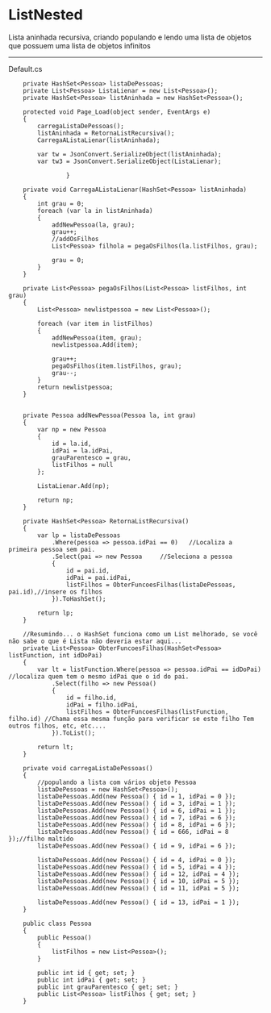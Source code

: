 # ListNested
Lista aninhada recursiva, criando populando e lendo uma lista de objetos que possuem uma lista de objetos infinitos

----
Default.cs

        private HashSet<Pessoa> listaDePessoas;
        private List<Pessoa> ListaLienar = new List<Pessoa>();
        private HashSet<Pessoa> listAninhada = new HashSet<Pessoa>();

        protected void Page_Load(object sender, EventArgs e)
        {
            carregaListaDePessoas();
            listAninhada = RetornaListRecursiva();
            CarregaAListaLienar(listAninhada);

            var tw = JsonConvert.SerializeObject(listAninhada);
            var tw3 = JsonConvert.SerializeObject(ListaLienar);

                    }

        private void CarregaAListaLienar(HashSet<Pessoa> listAninhada)
        {
            int grau = 0;
            foreach (var la in listAninhada)
            {
                addNewPessoa(la, grau);
                grau++;
                //addOsFilhos
                List<Pessoa> filhola = pegaOsFilhos(la.listFilhos, grau);

                grau = 0;
            }
        }

        private List<Pessoa> pegaOsFilhos(List<Pessoa> listFilhos, int grau)
        {
            List<Pessoa> newlistpessoa = new List<Pessoa>();

            foreach (var item in listFilhos)
            {
                addNewPessoa(item, grau);
                newlistpessoa.Add(item);

                grau++;
                pegaOsFilhos(item.listFilhos, grau);
                grau--;
            }
            return newlistpessoa;
        }


        private Pessoa addNewPessoa(Pessoa la, int grau)
        {
            var np = new Pessoa
            {
                id = la.id,
                idPai = la.idPai,
                grauParentesco = grau,
                listFilhos = null
            };

            ListaLienar.Add(np);

            return np;
        }

        private HashSet<Pessoa> RetornaListRecursiva()
        {
            var lp = listaDePessoas
                .Where(pessoa => pessoa.idPai == 0)   //Localiza a primeira pessoa sem pai.
                .Select(pai => new Pessoa     //Seleciona a pessoa
                {
                    id = pai.id,
                    idPai = pai.idPai,
                    listFilhos = ObterFuncoesFilhas(listaDePessoas, pai.id),//insere os filhos
                }).ToHashSet();

            return lp;
        }

        //Resumindo... o HashSet funciona como um List melhorado, se você não sabe o que é Lista não deveria estar aqui...
        private List<Pessoa> ObterFuncoesFilhas(HashSet<Pessoa> listFunction, int idDoPai)
        {
            var lt = listFunction.Where(pessoa => pessoa.idPai == idDoPai)    //localiza quem tem o mesmo idPai que o id do pai.
                .Select(filho => new Pessoa()
                {
                    id = filho.id,
                    idPai = filho.idPai,
                    listFilhos = ObterFuncoesFilhas(listFunction, filho.id) //Chama essa mesma função para verificar se este filho Tem outros filhos, etc, etc....
                }).ToList();

            return lt;
        }

        private void carregaListaDePessoas()
        {
            //populando a lista com vários objeto Pessoa
            listaDePessoas = new HashSet<Pessoa>();
            listaDePessoas.Add(new Pessoa() { id = 1, idPai = 0 });
            listaDePessoas.Add(new Pessoa() { id = 3, idPai = 1 });
            listaDePessoas.Add(new Pessoa() { id = 6, idPai = 1 });
            listaDePessoas.Add(new Pessoa() { id = 7, idPai = 6 });
            listaDePessoas.Add(new Pessoa() { id = 8, idPai = 6 });
            listaDePessoas.Add(new Pessoa() { id = 666, idPai = 8 });//filho maltido
            listaDePessoas.Add(new Pessoa() { id = 9, idPai = 6 });

            listaDePessoas.Add(new Pessoa() { id = 4, idPai = 0 });
            listaDePessoas.Add(new Pessoa() { id = 5, idPai = 4 });
            listaDePessoas.Add(new Pessoa() { id = 12, idPai = 4 });
            listaDePessoas.Add(new Pessoa() { id = 10, idPai = 5 });
            listaDePessoas.Add(new Pessoa() { id = 11, idPai = 5 });

            listaDePessoas.Add(new Pessoa() { id = 13, idPai = 1 });
        }

        public class Pessoa
        {
            public Pessoa()
            {
                listFilhos = new List<Pessoa>();
            }

            public int id { get; set; }
            public int idPai { get; set; }
            public int grauParentesco { get; set; }
            public List<Pessoa> listFilhos { get; set; }
        }
        

